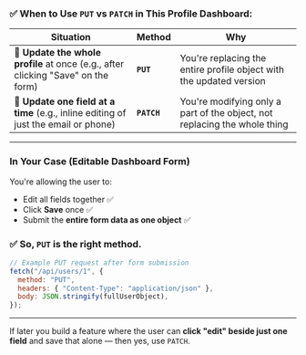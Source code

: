 ### ✅ When to Use `PUT` vs `PATCH` in This Profile Dashboard:

| Situation                                                                           | Method      | Why                                                                       |
| ----------------------------------------------------------------------------------- | ----------- | ------------------------------------------------------------------------- |
| 🔄 **Update the whole profile** at once (e.g., after clicking "Save" on the form)   | **`PUT`**   | You're replacing the entire profile object with the updated version       |
| 🧩 **Update one field at a time** (e.g., inline editing of just the email or phone) | **`PATCH`** | You're modifying only a part of the object, not replacing the whole thing |

---

### In Your Case (Editable Dashboard Form)

You're allowing the user to:

- Edit all fields together ✅
- Click **Save** once ✅
- Submit the **entire form data as one object** ✅

### ✅ So, `PUT` is the right method.

```js
// Example PUT request after form submission
fetch("/api/users/1", {
  method: "PUT",
  headers: { "Content-Type": "application/json" },
  body: JSON.stringify(fullUserObject),
});
```

---

If later you build a feature where the user can **click "edit" beside just one field** and save that alone — then yes, use `PATCH`.
